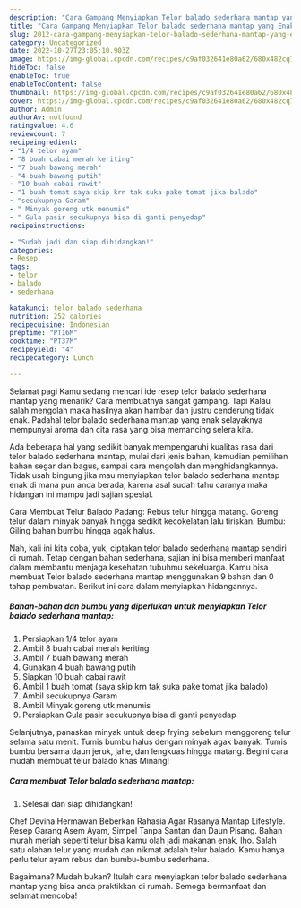 ```yaml
---
description: "Cara Gampang Menyiapkan Telor balado sederhana mantap yang Enak"
title: "Cara Gampang Menyiapkan Telor balado sederhana mantap yang Enak"
slug: 2012-cara-gampang-menyiapkan-telor-balado-sederhana-mantap-yang-enak
category: Uncategorized
date: 2022-10-27T23:05:10.903Z
image: https://img-global.cpcdn.com/recipes/c9af032641e80a62/680x482cq70/telor-balado-sederhana-mantap-foto-resep-utama.jpg
hideToc: false
enableToc: true
enableTocContent: false
thumbnail: https://img-global.cpcdn.com/recipes/c9af032641e80a62/680x482cq70/telor-balado-sederhana-mantap-foto-resep-utama.jpg
cover: https://img-global.cpcdn.com/recipes/c9af032641e80a62/680x482cq70/telor-balado-sederhana-mantap-foto-resep-utama.jpg
author: Admin
authorAv: notfound
ratingvalue: 4.6
reviewcount: 7
recipeingredient:
- "1/4 telor ayam"
- "8 buah cabai merah keriting"
- "7 buah bawang merah"
- "4 buah bawang putih"
- "10 buah cabai rawit"
- "1 buah tomat saya skip krn tak suka pake tomat jika balado"
- "secukupnya Garam"
- " Minyak goreng utk menumis"
- " Gula pasir secukupnya bisa di ganti penyedap"
recipeinstructions:

- "Sudah jadi dan siap dihidangkan!"
categories:
- Resep
tags:
- telor
- balado
- sederhana

katakunci: telor balado sederhana 
nutrition: 252 calories
recipecuisine: Indonesian
preptime: "PT16M"
cooktime: "PT37M"
recipeyield: "4"
recipecategory: Lunch

---
```



Selamat pagi Kamu sedang mencari ide resep telor balado sederhana mantap yang menarik? Cara membuatnya sangat gampang. Tapi Kalau salah mengolah maka hasilnya akan hambar dan justru cenderung tidak enak. Padahal telor balado sederhana mantap yang enak selayaknya mempunyai aroma dan cita rasa yang bisa memancing selera kita.


Ada beberapa hal yang sedikit banyak mempengaruhi kualitas rasa dari telor balado sederhana mantap, mulai dari jenis bahan, kemudian pemilihan bahan segar dan bagus, sampai cara mengolah dan menghidangkannya. Tidak usah bingung jika mau menyiapkan telor balado sederhana mantap enak di mana pun anda berada, karena asal sudah tahu caranya maka hidangan ini mampu jadi sajian spesial.

Cara Membuat Telur Balado Padang: Rebus telur hingga matang. Goreng telur dalam minyak banyak hingga sedikit kecokelatan lalu tiriskan. Bumbu: Giling bahan bumbu hingga agak halus.


Nah, kali ini kita coba, yuk, ciptakan telor balado sederhana mantap sendiri di rumah. Tetap dengan bahan sederhana, sajian ini bisa memberi manfaat dalam membantu menjaga kesehatan tubuhmu sekeluarga. Kamu bisa membuat Telor balado sederhana mantap menggunakan 9 bahan dan 0 tahap pembuatan. Berikut ini cara dalam menyiapkan hidangannya.

<!--inarticleads1-->

##### Bahan-bahan dan bumbu yang diperlukan untuk menyiapkan Telor balado sederhana mantap:

1. Persiapkan 1/4 telor ayam
1. Ambil 8 buah cabai merah keriting
1. Ambil 7 buah bawang merah
1. Gunakan 4 buah bawang putih
1. Siapkan 10 buah cabai rawit
1. Ambil 1 buah tomat (saya skip krn tak suka pake tomat jika balado)
1. Ambil secukupnya Garam
1. Ambil  Minyak goreng utk menumis
1. Persiapkan  Gula pasir secukupnya bisa di ganti penyedap


Selanjutnya, panaskan minyak untuk deep frying sebelum menggoreng telur selama satu menit. Tumis bumbu halus dengan minyak agak banyak. Tumis bumbu bersama daun jeruk, jahe, dan lengkuas hingga matang. Begini cara mudah membuat telur balado khas Minang! 

<!--inarticleads2-->

##### Cara membuat Telor balado sederhana mantap:


1. Selesai dan siap dihidangkan!

Chef Devina Hermawan Beberkan Rahasia Agar Rasanya Mantap Lifestyle. Resep Garang Asem Ayam, Simpel Tanpa Santan dan Daun Pisang. Bahan murah meriah seperti telur bisa kamu olah jadi makanan enak, lho. Salah satu olahan telur yang mudah dan nikmat adalah telur balado. Kamu hanya perlu telur ayam rebus dan bumbu-bumbu sederhana. 

Bagaimana? Mudah bukan? Itulah cara menyiapkan telor balado sederhana mantap yang bisa anda praktikkan di rumah. Semoga bermanfaat dan selamat mencoba!
